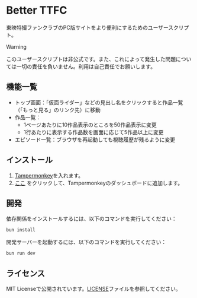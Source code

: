 # Better TTFC

東映特撮ファンクラブのPC版サイトをより便利にするためのユーザースクリプト。

> [!WARNING]
> このユーザースクリプトは非公式です。また、これによって発生した問題については一切の責任を負いません。利用は自己責任でお願いします。

## 機能一覧

- トップ画面：「仮面ライダー」などの見出し名をクリックすると作品一覧（「もっと見る」のリンク先）に移動
- 作品一覧：
  - 1ページあたりに10作品表示のところを50作品表示に変更
  - 1行あたりに表示する作品数を画面に応じて5作品以上に変更
- エピソード一覧：ブラウザを再起動しても視聴履歴が残るように変更

## インストール

1. [Tampermonkey](https://www.tampermonkey.net/)を入れます。
2. [ここ](https://raw.githubusercontent.com/sevenc-nanashi/better-ttfc/built/index.user.js) をクリックして、Tampermonkeyのダッシュボードに追加します。

## 開発

依存関係をインストールするには、以下のコマンドを実行してください：

```bash
bun install
```

開発サーバーを起動するには、以下のコマンドを実行してください：

```bash
bun run dev
```

## ライセンス

MIT Licenseで公開されています。[LICENSE](./LICENSE)ファイルを参照してください。
